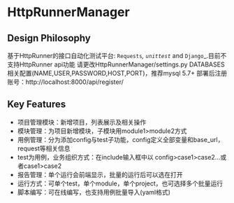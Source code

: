 HttpRunnerManager
=================

Design Philosophy
-----------------

基于HttpRunner的接口自动化测试平台: `Requests`_, `unittest`_ and `Django`_.目前不支持HttpRunner api功能
请更改HttpRunnerManager/settings.py DATABASES相关配置(NAME,USER,PASSWORD,HOST,PORT)，推荐mysql 5.7+
部署后注册账号：http://localhost:8000/api/register/

Key Features
------------

- 项目管理模块：新增项目，列表展示及相关操作
- 模块管理：为项目新增模块，子模块用module1>module2方式
- 用例管理：分为添加config与test子功能，config定义全部变量和base_url，request等相关信息
- test为用例，业务组织方式：在include输入框中以 config>case1>case2...或者case1>case2
- 报告管理：单个运行会前端显示，批量的运行后可以选在打开
- 运行方式：可单个test，单个module，单个project，也可选择多个批量运行
- 脚本编写：可在线编写，也支持用例批量导入(yaml格式)


